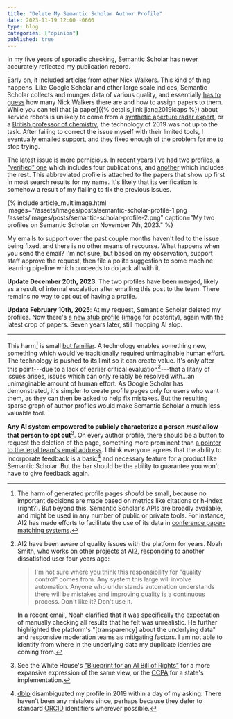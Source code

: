 ```yaml
---
title: "Delete My Semantic Scholar Author Profile"
date: 2023-11-19 12:00 -0600
type: blog
categories: ["opinion"]
published: true
---
```


In my five years of sporadic checking, Semantic Scholar has never accurately reflected my publication record. 

Early on, it included articles from other Nick Walkers. This kind of thing happens. Like Google Scholar and other large scale indices, Semantic Scholar collects and munges data of various quality, and essentially [has to guess](https://arxiv.org/pdf/2103.07534.pdf) how many Nick Walkers there are and how to assign papers to them. While _you_ can tell that [a paper]({% details_link jiang2019icaps %}) about service robots is unlikely to come from a [synthetic aperture radar expert](https://ieeexplore.ieee.org/author/38181749600), or a [British professor of chemistry](https://www.ncl.ac.uk/nes/people/profile/nickwalker.html), the technology of 2019 was not up to the task. After failing to correct the issue myself with their limited tools, I eventually [emailed support](https://x.com/nickwalker_us/status/1130618707267342336), and they fixed enough of the problem for me to stop trying.

The latest issue is more pernicious. In recent years I've had two profiles, <a href="https://www.semanticscholar.org/author/Nick-Walker/145314605" data-proofer-ignore>a "verified" one</a> which includes four publications, and <a href="https://www.semanticscholar.org/author/Nick-Walker/8257289" data-proofer-ignore>another</a> which includes the rest. This abbreviated profile is attached to the papers that show up first in most search results for my name. It's likely that its verification is somehow a result of my flailing to fix the previous issues.

{% include article_multiimage.html images="/assets/images/posts/semantic-scholar-profile-1.png /assets/images/posts/semantic-scholar-profile-2.png" caption="My two profiles on Semantic Scholar on November 7th, 2023." %}


My emails to support over the past couple months haven't led to the issue being fixed, and there is no other means of recourse. What happens when you send the email? I'm not sure, but based on my observation, support staff approve the request, then file a polite suggestion to some machine learning pipeline which proceeds to do jack all with it.

**Update December 20th, 2023**: The two profiles have been merged, likely as a result of internal escalation after emailing this post to the team. There remains no way to opt out of having a profile.

**Update February 10th, 2025**: At my request, Semantic Scholar deleted my profiles. Now there's [a new stub profile](https://www.semanticscholar.org/author/Nick-Walker/2283347475) ([image](/assets/images/posts/semantic-scholar-2025.png) for posterity), again with the latest crop of papers. Seven years later, still mopping AI slop.


-------------

This harm[^1] is small [but familiar](https://en.wikipedia.org/wiki/Externality). A technology enables something new, something which would've traditionally required unimaginable human effort. The technology is pushed to its limit so it can create value. It's only after this point---due to a lack of earlier critical evaluation[^2]---that a litany of issues arises, issues which can only reliably be resolved with...an unimaginable amount of human effort. As Google Scholar has demonstrated, it's simpler to create profile pages only for users who want them, as they can then be asked to help fix mistakes. But the resulting sparse graph of author profiles would make Semantic Scholar a much less valuable tool.

**Any AI system empowered to publicly characterize a person _must_ allow that person to opt out**[^4]. On every author profile, there should be a button to request the deletion of the page, something more prominent than [a pointer to the legal team's email address](https://allenai.org/privacy-policy). I think everyone agrees that the ability to incorporate feedback is a basic[^3] and necessary feature for a product like Semantic Scholar. But the bar should be the ability to guarantee you won't have to give feedback again.


[^1]: The harm of generated profile pages _should_ be small, because no important decisions are made based on metrics like citations or h-index (right?). But beyond this, Semantic Scholar's APIs are broadly available, and might be used in any number of public or private tools. For instance, AI2 has made efforts to facilitate the use of its data in [conference paper-matching systems](https://medium.com/ai2-blog/conference-peer-review-with-the-semantic-scholar-api-24ab9fce2324).

[^2]: AI2 have been aware of quality issues with the platform for years. Noah Smith, who works on other projects at AI2, [responding](https://twitter.com/nlpnoah/status/1194836101241831424) to another dissatisfied user four years ago:

    > I'm not sure where you think this responsibility for "quality control" comes from.  Any system this large will involve automation.  Anyone who understands automation understands there will be mistakes and improving quality is a continuous process.  Don't like it?  Don't use it.

    In a recent email, Noah clarified that it was specifically the expectation of manually checking all results that he felt was unrealistic. He further highlighted the platform's "[transparency] about the underlying data" and responsive moderation teams as mitigating factors. I am not able to identify from where in the underlying data my duplicate identies are coming from.

[^3]: [dblp](https://dblp.org/) disambiguated my profile in 2019 within a day of my asking. There haven't been any mistakes since, perhaps because they defer to standard [ORCID](https://orcid.org/) identifiers wherever possible.

[^4]: See the White House's ["Blueprint for an AI Bill of Rights"](https://web.archive.org/web/20250118015329/https://www.whitehouse.gov/wp-content/uploads/2022/10/Blueprint-for-an-AI-Bill-of-Rights.pdf) for a more expansive expression of the same view, or the [CCPA](https://oag.ca.gov/privacy/ccpa) for a state's implementation. 
